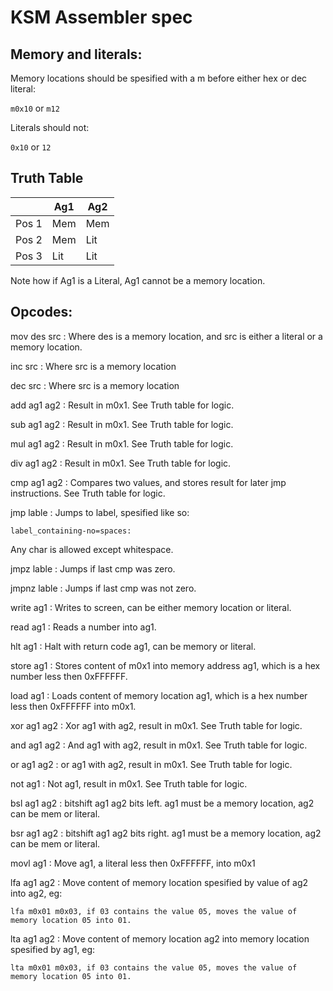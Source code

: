 # KSM Assembler spec

## Memory and literals:

Memory locations should be spesified with a m before either hex or dec literal:

`m0x10` or `m12`

Literals should not:

`0x10` or `12`

## Truth Table

|       | Ag1 | Ag2 |
|-------|-----|-----|
| Pos 1 | Mem | Mem |
| Pos 2 | Mem | Lit |
| Pos 3 | Lit | Lit |

Note how if Ag1 is a Literal, Ag1 cannot be a memory location.

## Opcodes:

mov des src : Where des is a memory location, and src is either a literal or a memory location.

inc src     : Where src is a memory location

dec src     : Where src is a memory location

add ag1 ag2 : Result in m0x1. See Truth table for logic.

sub ag1 ag2 : Result in m0x1. See Truth table for logic.

mul ag1 ag2 : Result in m0x1. See Truth table for logic.

div ag1 ag2 : Result in m0x1. See Truth table for logic.

cmp ag1 ag2 : Compares two values, and stores result for later jmp instructions. See Truth table for logic.

jmp lable   : Jumps to label, spesified like so:

```label_containing-no=spaces:```

Any char is allowed except whitespace.

jmpz lable  : Jumps if last cmp was zero.

jmpnz lable : Jumps if last cmp was not zero.

write ag1   : Writes to screen, can be either memory location or literal.

read ag1    : Reads a number into ag1.

hlt ag1     : Halt with return code ag1, can be memory or literal.

store ag1   : Stores content of m0x1 into memory address ag1, which is a hex number less then 0xFFFFFF.

load ag1    : Loads content of memory location ag1, which is a hex number less then 0xFFFFFF into m0x1.

xor ag1 ag2 : Xor ag1 with ag2, result in m0x1. See Truth table for logic.

and ag1 ag2 : And ag1 with ag2, result in m0x1. See Truth table for logic.

or ag1 ag2  : or ag1 with ag2, result in m0x1. See Truth table for logic.

not ag1     : Not ag1, result in m0x1. See Truth table for logic.

bsl ag1 ag2 : bitshift ag1 ag2 bits left. ag1 must be a memory location, ag2 can be mem or literal.

bsr ag1 ag2 : bitshift ag1 ag2 bits right. ag1 must be a memory location, ag2 can be mem or literal.

movl ag1    : Move ag1, a literal less then 0xFFFFFF, into m0x1

lfa ag1 ag2 : Move content of memory location spesified by value of ag2 into ag2, eg:

`lfa m0x01 m0x03, if 03 contains the value 05, moves the value of memory location 05 into 01.`

lta ag1 ag2 : Move content of memory location ag2 into memory location spesified by ag1, eg:

`lta m0x01 m0x03, if 03 contains the value 05, moves the value of memory location 05 into 01.`
